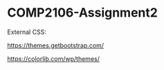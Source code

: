 # COMP2106-Assignment2

External CSS:

https://themes.getbootstrap.com/

https://colorlib.com/wp/themes/
